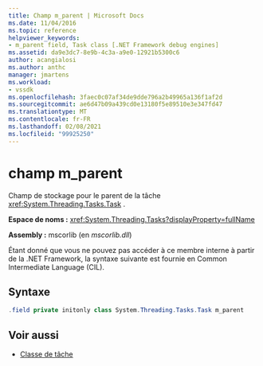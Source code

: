 ```yaml
---
title: Champ m_parent | Microsoft Docs
ms.date: 11/04/2016
ms.topic: reference
helpviewer_keywords:
- m_parent field, Task class [.NET Framework debug engines]
ms.assetid: da9e3dc7-8e9b-4c3a-a9e0-12921b5300c6
author: acangialosi
ms.author: anthc
manager: jmartens
ms.workload:
- vssdk
ms.openlocfilehash: 3faec0c07af34de9dde796a2b49965a136f1af2d
ms.sourcegitcommit: ae6d47b09a439cd0e13180f5e89510e3e347fd47
ms.translationtype: MT
ms.contentlocale: fr-FR
ms.lasthandoff: 02/08/2021
ms.locfileid: "99925250"
---
```

# <a name="m_parent-field"></a>champ m_parent

Champ de stockage pour le parent de la tâche <xref:System.Threading.Tasks.Task> .

**Espace de noms :** <xref:System.Threading.Tasks?displayProperty=fullName>

**Assembly :** mscorlib (en *mscorlib.dll*)

Étant donné que vous ne pouvez pas accéder à ce membre interne à partir de la .NET Framework, la syntaxe suivante est fournie en Common Intermediate Language (CIL).

## <a name="syntax"></a>Syntaxe

```csharp
.field private initonly class System.Threading.Tasks.Task m_parent
```

## <a name="see-also"></a>Voir aussi

- [Classe de tâche](../../extensibility/debugger/task-class-internal-members.md)
